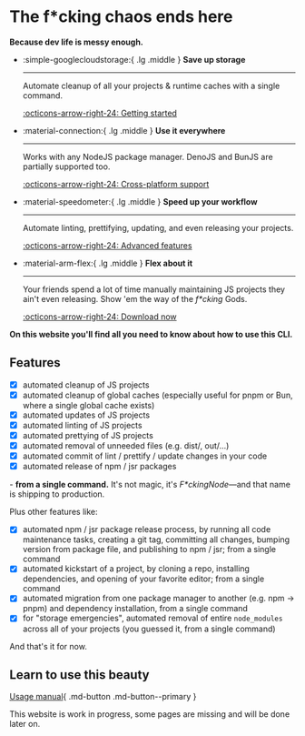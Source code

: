 <!-- ---
hide:
  - navigation
--- -->

# The f*cking chaos ends here

**Because dev life is messy enough.**

<!-- markdownlint-disable md033 -->

<div class="grid cards" markdown>

- :simple-googlecloudstorage:{ .lg .middle } **Save up storage**

    ---

    Automate cleanup of all your projects & runtime caches with a single command.

    [:octicons-arrow-right-24: Getting started](manual/usage.md#the-clean-command)

- :material-connection:{ .lg .middle } **Use it everywhere**

    ---

    Works with any NodeJS package manager. DenoJS and BunJS are partially supported too.

    [:octicons-arrow-right-24: Cross-platform support](manual/cross-runtime.md)

- :material-speedometer:{ .lg .middle } **Speed up your workflow**

    ---

    Automate linting, prettifying, updating, and even releasing your projects.

    [:octicons-arrow-right-24: Advanced features](manual/index.md#fckingnode-full-manual)

- :material-arm-flex:{ .lg .middle } **Flex about it**

    ---

    Your friends spend a lot of time manually maintaining JS projects they ain't even releasing. Show 'em the way of the _f*cking_ Gods.

    [:octicons-arrow-right-24: Download now](https://github.com/ZakaHaceCosas/FuckingNode/releases/latest)

</div>

**On this website you'll find all you need to know about how to use this CLI.**

## Features

- [x] automated cleanup of JS projects
- [x] automated cleanup of global caches (especially useful for pnpm or Bun, where a single global cache exists)
- [x] automated updates of JS projects
- [x] automated linting of JS projects
- [x] automated prettying of JS projects
- [x] automated removal of unneeded files (e.g. dist/, out/...)
- [x] automated commit of lint / prettify / update changes in your code
- [x] automated release of npm / jsr packages

\- **from a single command.** It's not magic, it's _F\*ckingNode_—and that name is shipping to production.

Plus other features like:

- [x] automated npm / jsr package release process, by running all code maintenance tasks, creating a git tag, committing all changes, bumping version from package file, and publishing to npm / jsr; from a single command
- [x] automated kickstart of a project, by cloning a repo, installing dependencies, and opening of your favorite editor; from a single command
- [x] automated migration from one package manager to another (e.g. npm -> pnpm) and dependency installation, from a single command
- [x] for "storage emergencies", automated removal of entire `node_modules` across all of your projects (you guessed it, from a single command)

And that's it for now.

## Learn to use this beauty

[Usage manual](manual/index.md){ .md-button .md-button--primary }

This website is work in progress, some pages are missing and will be done later on.
